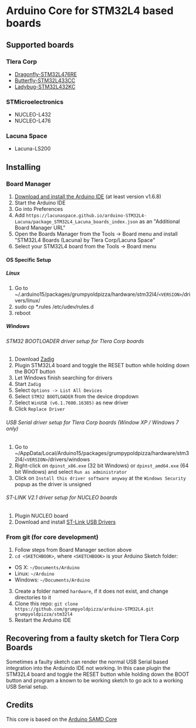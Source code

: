 # Arduino Core for STM32L4 based boards

## Supported boards

### Tlera Corp
 * [Dragonfly-STM32L476RE](https://www.tindie.com/products/TleraCorp/dragonfly-stm32l476-development-board)
 * [Butterfly-STM32L433CC](https://www.tindie.com/products/TleraCorp/butterfly-stm32l433-development-board)
 * [Ladybug-STM32L432KC](https://www.tindie.com/products/TleraCorp/ladybug-stm32l432-development-board)

### STMicroelectronics
 * NUCLEO-L432
 * NUCLEO-L476

### Lacuna Space
 * Lacuna-LS200

## Installing

### Board Manager

 1. [Download and install the Arduino IDE](https://www.arduino.cc/en/Main/Software) (at least version v1.6.8)
 2. Start the Arduino IDE
 3. Go into Preferences
 4. Add ```https://lacunaspace.github.io/arduino-STM32L4-Lacuna/package_STM32L4_Lacuna_boards_index.json``` as an "Additional Board Manager URL"
 5. Open the Boards Manager from the Tools -> Board menu and install "STM32L4 Boards (Lacuna) by Tlera Corp/Lacuna Space"
 6. Select your STM32L4 board from the Tools -> Board menu

#### OS Specific Setup

##### Linux

 1. Go to ~/.arduino15/packages/grumpyoldpizza/hardware/stm32l4/```<VERSION>```/drivers/linux/
 2. sudo cp *.rules /etc/udev/rules.d
 3. reboot

#####  Windows

###### STM32 BOOTLOADER driver setup for Tlera Corp boards

 1. Download [Zadig](http://zadig.akeo.ie)
 2. Plugin STM32L4 board and toggle the RESET button while holding down the BOOT button
 3. Let Windows finish searching for drivers
 4. Start ```Zadig```
 5. Select ```Options -> List All Devices```
 6. Select ```STM32 BOOTLOADER``` from the device dropdown
 7. Select ```WinUSB (v6.1.7600.16385)``` as new driver
 8. Click ```Replace Driver```

###### USB Serial driver setup for Tlera Corp boards (Window XP / Windows 7 only)

 1. Go to ~/AppData/Local/Arduino15/packages/grumpypoldpizza/hardware/stm32l4/```<VERSION>```/drivers/windows
 2. Right-click on ```dpinst_x86.exe``` (32 bit Windows) or ```dpinst_amd64.exe``` (64 bit Windows) and select ```Run as administrator```
 3. Click on ```Install this driver software anyway``` at the ```Windows Security``` popup as the driver is unsigned

###### ST-LINK V2.1 driver setup for NUCLEO boards

 1. Plugin NUCLEO board
 2. Download and install [ST-Link USB Drivers](http://www.st.com/en/embedded-software/stsw-link009.html)

### From git (for core development)

 1. Follow steps from Board Manager section above
 2. ```cd <SKETCHBOOK>```, where ```<SKETCHBOOK>``` is your Arduino Sketch folder:
  * OS X: ```~/Documents/Arduino```
  * Linux: ```~/Arduino```
  * Windows: ```~/Documents/Arduino```
 3. Create a folder named ```hardware```, if it does not exist, and change directories to it
 4. Clone this repo: ```git clone https://github.com/grumpyoldpizza/arduino-STM32L4.git grumpyoldpizza/stm32l4```
 5. Restart the Arduino IDE

## Recovering from a faulty sketch for Tlera Corp Boards

 Sometimes a faulty sketch can render the normal USB Serial based integration into the Arduindo IDE not working. In this case plugin the STM32L4 board and toggle the RESET button while holding down the BOOT button and program a known to be working sketch to go ack to a working USB Serial setup.

## Credits

This core is based on the [Arduino SAMD Core](https://github.com/arduino/ArduinoCore-samd)

